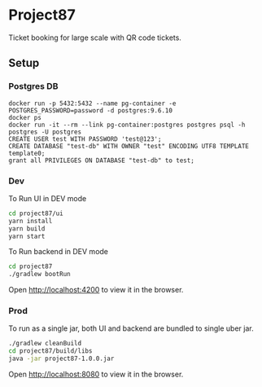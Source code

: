 # Project87

Ticket booking for large scale with QR code tickets.

## Setup

### Postgres DB

```
docker run -p 5432:5432 --name pg-container -e POSTGRES_PASSWORD=password -d postgres:9.6.10
docker ps
docker run -it --rm --link pg-container:postgres postgres psql -h postgres -U postgres
CREATE USER test WITH PASSWORD 'test@123';
CREATE DATABASE "test-db" WITH OWNER "test" ENCODING UTF8 TEMPLATE template0;
grant all PRIVILEGES ON DATABASE "test-db" to test;
```

### Dev

To Run UI in DEV mode

```bash
cd project87/ui
yarn install
yarn build
yarn start
```

To Run backend in DEV mode

```bash
cd project87
./gradlew bootRun
```

Open [http://localhost:4200](http://localhost:4200) to view it in the browser.

### Prod
To run as a single jar, both UI and backend are bundled to single uber jar.

```bash
./gradlew cleanBuild
cd project87/build/libs
java -jar project87-1.0.0.jar
```

Open [http://localhost:8080](http://localhost:8080) to view it in the browser.




